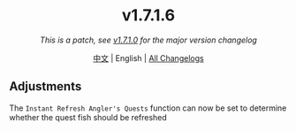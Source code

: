 ﻿<h1 align="center">v1.7.1.6</h1>

<div align="center">

*This is a patch, see [v1.7.1.0](v1.7.1.0.md) for the major version changelog*

[中文](../zh/v1.7.1.6.md) | English | [All Changelogs](../../ChangeLog-en.md)

</div>

## Adjustments

The `Instant Refresh Angler's Quests` function can now be set to determine whether the quest fish should be refreshed